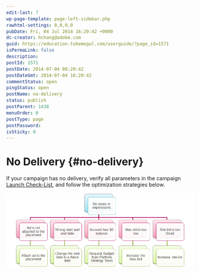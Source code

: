```yaml
---
edit-last: 7
wp-page-template: page-left-sidebar.php
rawhtml-settings: 0,0,0,0
pubDate: Fri, 04 Jul 2014 16:20:42 +0000
dc-creator: hchang@adobe.com
guid: https://education.tubemogul.com/userguide/?page_id=1571
isPermaLink: false
description: 
postId: 1571
postDate: 2014-07-04 08:20:42
postDateGmt: 2014-07-04 16:20:42
commentStatus: open
pingStatus: open
postName: no-delivery
status: publish
postParent: 1438
menuOrder: 0
postType: page
postPassword: 
isSticky: 0
---
```


# No Delivery {#no-delivery}

If your campaign has no delivery, verify all parameters in the campaign [Launch Check-List](../../../user-guide/execution/launch-checklist.md), and follow the optimization strategies below.

[ ![no delivery](assets/no-delivery.png)](assets/no-delivery.png)

![](data:image/gif;base64,R0lGODlhAQABAIAAAAAAAP///yH5BAEAAAAALAAAAAABAAEAAAIBRAA7)
